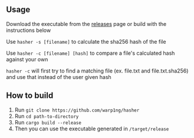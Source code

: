 ## Usage
Download the executable from the [releases](https://github.com/warp1ng/hasher/releases) page or build with the instructions below

Use `hasher -s [filename]` to calculate the sha256 hash of the file

Use `hasher -c [filename] [hash]` to compare a file's calculated hash against your own

`hasher -c` will first try to find a matching file (ex. file.txt and file.txt.sha256) and use that instead of the user given hash

## How to build
1. Run `git clone https://github.com/warp1ng/hasher`
2. Run `cd path-to-directory`
3. Run `cargo build --release`
4. Then you can use the executable generated in `/target/release`
